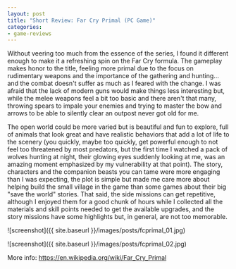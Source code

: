 ```yaml
---
layout: post
title: "Short Review: Far Cry Primal (PC Game)"
categories:
- game-reviews
---
```


<p>
Without veering too much from the essence of the series, I found it different enough to make it a refreshing spin on the Far Cry formula. The gameplay makes honor to the title, feeling more primal due to the focus on rudimentary weapons and the importance of the gathering and hunting... and the combat doesn't suffer as much as I feared with the change. I was afraid that the lack of modern guns would make things less interesting but, while the melee weapons feel a bit too basic and there aren't that many, throwing spears to impale your enemies and trying to master the bow and arrows to be able to silently clear an outpost never got old for me.
</p>

<p>
The open world could be more varied but is beautiful and fun to explore, full of animals that look great and have realistic behaviors that add a lot of life to the scenery (you quickly, maybe too quickly, get powerful enough to not feel too threatened by most predators, but the first time I watched a pack of wolves hunting at night, their glowing eyes suddenly looking at me, was an amazing moment emphasized by my vulnerability at that point). The story, characters and the companion beasts you can tame were more engaging than I was expecting, the plot is simple but made me care more about helping build the small village in the game than some games about their big "save the world" stories. That said, the side missions can get repetitive, although I enjoyed them for a good chunk of hours while I collected all the materials and skill points needed to get the available upgrades, and the story missions have some highlights but, in general, are not too memorable.
</p>


![screenshot]({{ site.baseurl }}/images/posts/fcprimal_01.jpg)

![screenshot]({{ site.baseurl }}/images/posts/fcprimal_02.jpg)


<p>More info: <a href="https://en.wikipedia.org/wiki/Far_Cry_Primal">https://en.wikipedia.org/wiki/Far_Cry_Primal</a><p>
